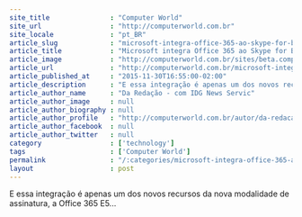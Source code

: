 ```yaml
---
site_title               : "Computer World"
site_url                 : "http://computerworld.com.br"
site_locale              : "pt_BR"
article_slug             : "microsoft-integra-office-365-ao-skype-for-business"
article_title            : "Microsoft integra Office 365 ao Skype for Business"
article_image            : "http://computerworld.com.br/sites/beta.computerworld.com.br/files/news_articles/office_365_path-100413899-primary.idge_.jpg"
article_url              : "http://computerworld.com.br/microsoft-integra-office-365-ao-skype-business"
article_published_at     : "2015-11-30T16:55:00-02:00"
article_description      : "E essa integração é apenas um dos novos recursos da nova modalidade de assinatura, a Office 365 E5..."
article_author_name      : "Da Redação - com IDG News Servic"
article_author_image     : null
article_author_biography : null
article_author_profile   : "http://computerworld.com.br/autor/da-redacao-com-idg-news-service"
article_author_facebook  : null
article_author_twitter   : null
category                 : ['technology']
tags                     : ['Computer World']
permalink                : "/:categories/microsoft-integra-office-365-ao-skype-for-business/"
layout                   : post
---
```


E essa integração é apenas um dos novos recursos da nova modalidade de assinatura, a Office 365 E5...
